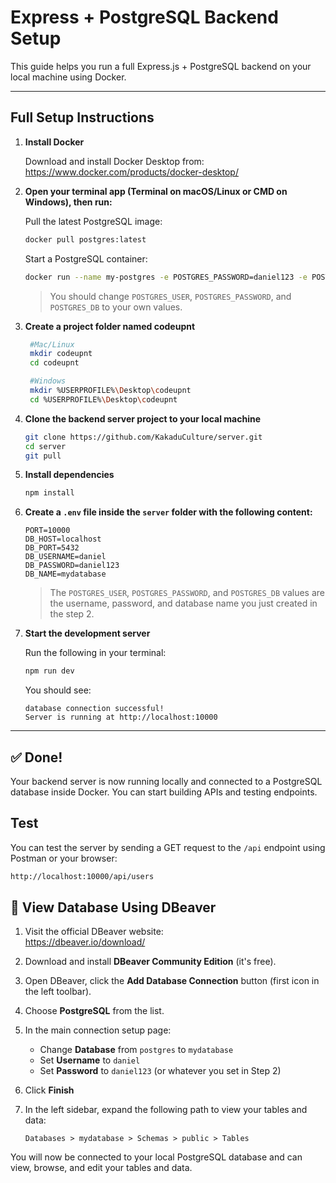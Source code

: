 # Express + PostgreSQL Backend Setup

This guide helps you run a full Express.js + PostgreSQL backend on your local machine using Docker.

---

## Full Setup Instructions

1. **Install Docker**

   Download and install Docker Desktop from:  
   https://www.docker.com/products/docker-desktop/

2. **Open your terminal app (Terminal on macOS/Linux or CMD on Windows), then run:**

   Pull the latest PostgreSQL image:
   ```bash
   docker pull postgres:latest
   ```

   Start a PostgreSQL container:
   ```bash
   docker run --name my-postgres -e POSTGRES_PASSWORD=daniel123 -e POSTGRES_USER=daniel -e POSTGRES_DB=mydatabase -p 5432:5432 -v postgres-data:/var/lib/postgresql/data -d postgres:latest
   ```
   
   > You should change `POSTGRES_USER`, `POSTGRES_PASSWORD`, and `POSTGRES_DB` to your own values.

3. **Create a project folder named codeupnt**
   ```bash
    #Mac/Linux
    mkdir codeupnt
    cd codeupnt
   
    #Windows
    mkdir %USERPROFILE%\Desktop\codeupnt
    cd %USERPROFILE%\Desktop\codeupnt
    ```

3. **Clone the backend server project to your local machine**

   ```bash
   git clone https://github.com/KakaduCulture/server.git
   cd server
   git pull
   ```

4. **Install dependencies**

   ```bash
   npm install
   ```

5. **Create a `.env` file inside the `server` folder with the following content:**

   ```env
   PORT=10000
   DB_HOST=localhost
   DB_PORT=5432
   DB_USERNAME=daniel
   DB_PASSWORD=daniel123
   DB_NAME=mydatabase
   ```
   > The `POSTGRES_USER`, `POSTGRES_PASSWORD`, and `POSTGRES_DB` values are the username, password, and database name you just created in the step 2.

6. **Start the development server**

   Run the following in your terminal:

   ```bash
   npm run dev
   ```

   You should see:

   ```
   database connection successful!
   Server is running at http://localhost:10000
   ```

---

## ✅ Done!

Your backend server is now running locally and connected to a PostgreSQL database inside Docker. You can start building APIs and testing endpoints.


## Test
You can test the server by sending a GET request to the `/api` endpoint using Postman or your browser:

```bash
http://localhost:10000/api/users
```

## 🐘 View Database Using DBeaver

1. Visit the official DBeaver website:  
   https://dbeaver.io/download/

2. Download and install **DBeaver Community Edition** (it's free).

3. Open DBeaver, click the **Add Database Connection** button (first icon in the left toolbar).

4. Choose **PostgreSQL** from the list.

5. In the main connection setup page:
   - Change **Database** from `postgres` to `mydatabase`
   - Set **Username** to `daniel`
   - Set **Password** to `daniel123` (or whatever you set in Step 2)

6. Click **Finish**

7. In the left sidebar, expand the following path to view your tables and data:

   ```
   Databases > mydatabase > Schemas > public > Tables
   ```

You will now be connected to your local PostgreSQL database and can view, browse, and edit your tables and data.